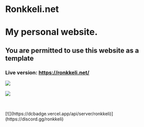 # Ronkkeli.net
# My personal website.
## You are permitted to use this website as a template

### Live version: https://ronkkeli.net/

![](https://komarev.com/ghpvc/?username=1Ronkkeli) 
<br> </br>
<a href="https://github.com/1Ronkkeli">
<img id="imagers" align="center" src="https://github-readme-stats.vercel.app/api?username=1Ronkkeli&show_icons=true&line_height=27&count_private=true&title_color=FE4EDA&text_color=8F00FF&icon_color=FF00FF&bg_color=000000" />


 </a>
<br> </br>
[![](https://dcbadge.vercel.app/api/server/ronkkeli)](https://discord.gg/ronkkeli)

